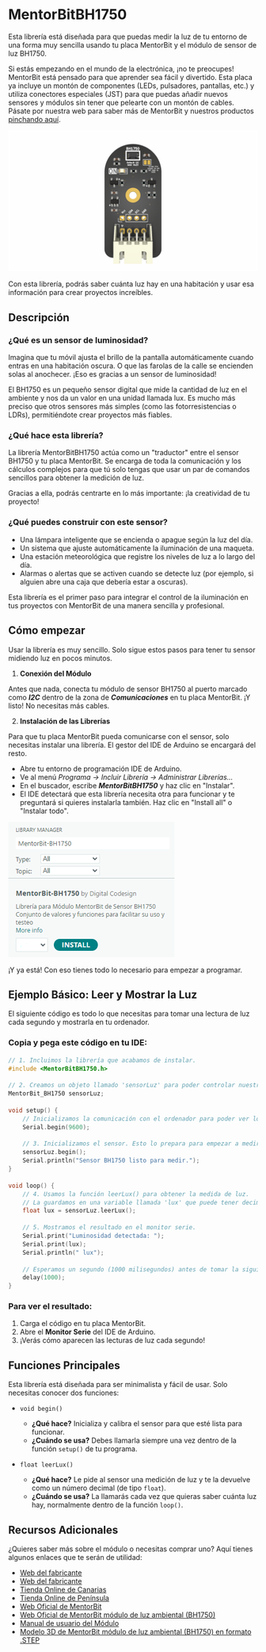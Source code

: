 # MentorBitBH1750

Esta librería está diseñada para que puedas medir la luz de tu entorno de una forma muy sencilla usando tu placa MentorBit y el módulo de sensor de luz BH1750.

Si estás empezando en el mundo de la electrónica, ¡no te preocupes! MentorBit está pensado para que aprender sea fácil y divertido. Esta placa ya incluye un montón de componentes (LEDs, pulsadores, pantallas, etc.) y utiliza conectores especiales (JST) para que puedas añadir nuevos sensores y módulos sin tener que pelearte con un montón de cables. Pásate por nuestra web para saber más de MentorBit y nuestros productos [pinchando aquí](https://digitalcodesign.com/).

![Render del Módulo MentorBit de Luxómetro.](https://github.com/DigitalCodesign/MentorBit-BH1750/blob/main/assets/AmbientLight_Module.png)

Con esta librería, podrás saber cuánta luz hay en una habitación y usar esa información para crear proyectos increíbles.

## Descripción
### ¿Qué es un sensor de luminosidad?

Imagina que tu móvil ajusta el brillo de la pantalla automáticamente cuando entras en una habitación oscura. O que las farolas de la calle se encienden solas al anochecer. ¡Eso es gracias a un sensor de luminosidad!

El BH1750 es un pequeño sensor digital que mide la cantidad de luz en el ambiente y nos da un valor en una unidad llamada lux. Es mucho más preciso que otros sensores más simples (como las fotorresistencias o LDRs), permitiéndote crear proyectos más fiables.

### ¿Qué hace esta librería?

La librería MentorBitBH1750 actúa como un "traductor" entre el sensor BH1750 y tu placa MentorBit. Se encarga de toda la comunicación y los cálculos complejos para que tú solo tengas que usar un par de comandos sencillos para obtener la medición de luz.

Gracias a ella, podrás centrarte en lo más importante: ¡la creatividad de tu proyecto!

### ¿Qué puedes construir con este sensor?

- Una lámpara inteligente que se encienda o apague según la luz del día.
- Un sistema que ajuste automáticamente la iluminación de una maqueta.
- Una estación meteorológica que registre los niveles de luz a lo largo del día.
- Alarmas o alertas que se activen cuando se detecte luz (por ejemplo, si alguien abre una caja que debería estar a oscuras).

Esta librería es el primer paso para integrar el control de la iluminación en tus proyectos con MentorBit de una manera sencilla y profesional.

## Cómo empezar

Usar la librería es muy sencillo. Solo sigue estos pasos para tener tu sensor midiendo luz en pocos minutos.

1. **Conexión del Módulo**

Antes que nada, conecta tu módulo de sensor BH1750 al puerto marcado como ***I2C*** dentro de la zona de ***Comunicaciones*** en tu placa MentorBit. ¡Y listo! No necesitas más cables.

2. **Instalación de las Librerías**

Para que tu placa MentorBit pueda comunicarse con el sensor, solo necesitas instalar una librería. El gestor del IDE de Arduino se encargará del resto.

- Abre tu entorno de programación IDE de Arduino.
- Ve al menú *Programa -> Incluir Librería -> Administrar Librerías...*
- En el buscador, escribe ***MentorBitBH1750*** y haz clic en "Instalar".
- El IDE detectará que esta librería necesita otra para funcionar y te preguntará si quieres instalarla también. Haz clic en "Install all" o "Instalar todo".

![Ejemplo de búsqueda en el gestor de librerías del IDE de Arduino.](https://github.com/DigitalCodesign/MentorBit-BH1750/blob/main/assets/library_instalation_example.png)

¡Y ya está! Con eso tienes todo lo necesario para empezar a programar.

## Ejemplo Básico: Leer y Mostrar la Luz

El siguiente código es todo lo que necesitas para tomar una lectura de luz cada segundo y mostrarla en tu ordenador.

### Copia y pega este código en tu IDE:

```c++
// 1. Incluimos la librería que acabamos de instalar.
#include <MentorBitBH1750.h>

// 2. Creamos un objeto llamado 'sensorLuz' para poder controlar nuestro sensor.
MentorBit_BH1750 sensorLuz;

void setup() {
    // Inicializamos la comunicación con el ordenador para poder ver los mensajes.
    Serial.begin(9600);

    // 3. Inicializamos el sensor. Esto lo prepara para empezar a medir.
    sensorLuz.begin();
    Serial.println("Sensor BH1750 listo para medir.");
}

void loop() {
    // 4. Usamos la función leerLux() para obtener la medida de luz.
    // La guardamos en una variable llamada 'lux' que puede tener decimales (float).
    float lux = sensorLuz.leerLux();

    // 5. Mostramos el resultado en el monitor serie.
    Serial.print("Luminosidad detectada: ");
    Serial.print(lux);
    Serial.println(" lux");

    // Esperamos un segundo (1000 milisegundos) antes de tomar la siguiente medida.
    delay(1000);
}
```

### Para ver el resultado:

1. Carga el código en tu placa MentorBit.
2. Abre el **Monitor Serie** del IDE de Arduino.
3. ¡Verás cómo aparecen las lecturas de luz cada segundo!

## Funciones Principales

Esta librería está diseñada para ser minimalista y fácil de usar. Solo necesitas conocer dos funciones:

- <code>void begin()</code>
   - **¿Qué hace?** Inicializa y calibra el sensor para que esté lista para funcionar.
   - **¿Cuándo se usa?** Debes llamarla siempre una vez dentro de la función <code>setup()</code> de tu programa.

- <code>float leerLux()</code>
   - **¿Qué hace?** Le pide al sensor una medición de luz y te la devuelve como un número decimal (de tipo <code>float</code>).
   - **¿Cuándo se usa?** La llamarás cada vez que quieras saber cuánta luz hay, normalmente dentro de la función <code>loop()</code>.

## Recursos Adicionales

¿Quieres saber más sobre el módulo o necesitas comprar uno? Aquí tienes algunos enlaces que te serán de utilidad:

- <a href="https://digitalcodesign.com/" target="_blank">Web del fabricante</a>
- [Web del fabricante](https://digitalcodesign.com/)
- [Tienda Online de Canarias](https://canarias.digitalcodesign.com/shop)
- [Tienda Online de Península](https://digitalcodesign.com/shop)
- [Web Oficial de MentorBit](https://digitalcodesign.com/mentorbit)
- [Web Oficial de MentorBit módulo de luz ambiental (BH1750)](https://canarias.digitalcodesign.com/shop/00040019-mentorbit-modulo-de-luz-ambiental-bh1750-8723)
- [Manual de usuario del Módulo](https://drive.google.com/file/d/1Fyj9xgbW73O7kZXQNKaLQ3aaK3cpGDZH/view?usp=drive_link)
- [Modelo 3D de MentorBit módulo de luz ambiental (BH1750) en formato .STEP](https://drive.google.com/file/d/1ls4nBeFIT4mTYakK8VwrOEo9ZjGpJ4pV/view?usp=drive_link)
